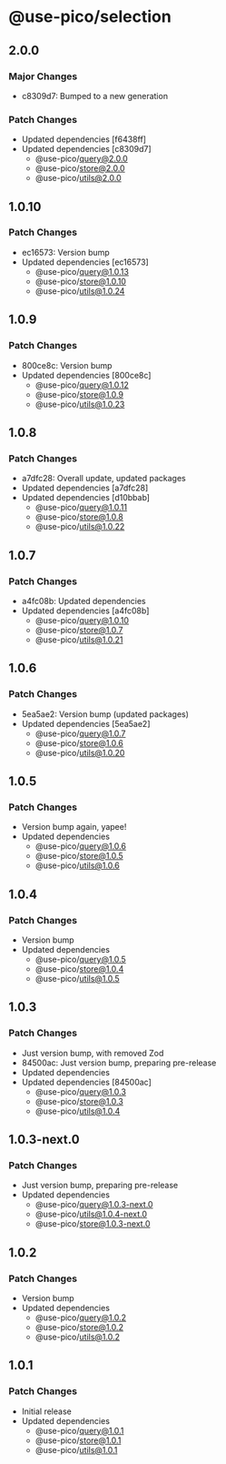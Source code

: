# @use-pico/selection

## 2.0.0

### Major Changes

- c8309d7: Bumped to a new generation

### Patch Changes

- Updated dependencies [f6438ff]
- Updated dependencies [c8309d7]
  - @use-pico/query@2.0.0
  - @use-pico/store@2.0.0
  - @use-pico/utils@2.0.0

## 1.0.10

### Patch Changes

- ec16573: Version bump
- Updated dependencies [ec16573]
  - @use-pico/query@1.0.13
  - @use-pico/store@1.0.10
  - @use-pico/utils@1.0.24

## 1.0.9

### Patch Changes

- 800ce8c: Version bump
- Updated dependencies [800ce8c]
  - @use-pico/query@1.0.12
  - @use-pico/store@1.0.9
  - @use-pico/utils@1.0.23

## 1.0.8

### Patch Changes

- a7dfc28: Overall update, updated packages
- Updated dependencies [a7dfc28]
- Updated dependencies [d10bbab]
  - @use-pico/query@1.0.11
  - @use-pico/store@1.0.8
  - @use-pico/utils@1.0.22

## 1.0.7

### Patch Changes

- a4fc08b: Updated dependencies
- Updated dependencies [a4fc08b]
  - @use-pico/query@1.0.10
  - @use-pico/store@1.0.7
  - @use-pico/utils@1.0.21

## 1.0.6

### Patch Changes

- 5ea5ae2: Version bump (updated packages)
- Updated dependencies [5ea5ae2]
  - @use-pico/query@1.0.7
  - @use-pico/store@1.0.6
  - @use-pico/utils@1.0.20

## 1.0.5

### Patch Changes

- Version bump again, yapee!
- Updated dependencies
  - @use-pico/query@1.0.6
  - @use-pico/store@1.0.5
  - @use-pico/utils@1.0.6

## 1.0.4

### Patch Changes

- Version bump
- Updated dependencies
  - @use-pico/query@1.0.5
  - @use-pico/store@1.0.4
  - @use-pico/utils@1.0.5

## 1.0.3

### Patch Changes

- Just version bump, with removed Zod
- 84500ac: Just version bump, preparing pre-release
- Updated dependencies
- Updated dependencies [84500ac]
  - @use-pico/query@1.0.3
  - @use-pico/store@1.0.3
  - @use-pico/utils@1.0.4

## 1.0.3-next.0

### Patch Changes

- Just version bump, preparing pre-release
- Updated dependencies
  - @use-pico/query@1.0.3-next.0
  - @use-pico/utils@1.0.4-next.0
  - @use-pico/store@1.0.3-next.0

## 1.0.2

### Patch Changes

- Version bump
- Updated dependencies
  - @use-pico/query@1.0.2
  - @use-pico/store@1.0.2
  - @use-pico/utils@1.0.2

## 1.0.1

### Patch Changes

- Initial release
- Updated dependencies
  - @use-pico/query@1.0.1
  - @use-pico/store@1.0.1
  - @use-pico/utils@1.0.1
